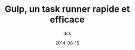 ---
layout: post
title:  "Gulp, un task runner rapide et efficace"
date:   2014-08-15
category: JS
tags : task nodejs taskrunner
author: dck
description : Découvrons aujourd'hui l'API permettant de manipuler la webcam et le micro de votre utilisateur.
icon: "/src/articles/3-cam/webcam.png"
---